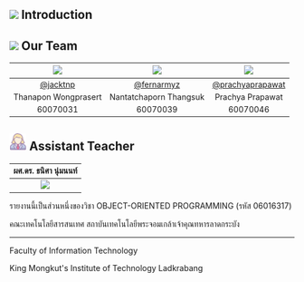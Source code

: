 ## <img src="/image/introduce.png" width="30"> Introduction




## <img src="/image/team.png" width="30"> Our Team
|<a href="https://www.facebook.com/no.jk21"><img src="https://avatars0.githubusercontent.com/u/24778533?s=460&v=4" width="100px"></a>  |<a href="https://www.facebook.com/fernarmyz"><img src="https://avatars1.githubusercontent.com/u/32330533?s=400&u" width="100px"></a>  |<a href="https://www.facebook.com/prachya.prapawat"><img src="https://avatars3.githubusercontent.com/u/31690912?s=460&v=4" width="100px"></a>|
|:-:|:-:|:-:|
|[@jacktnp](https://github.com/jacktnp)|[@fernarmyz](https://github.com/fernarmyz)|[@prachyaprapawat](https://github.com/prachyaprapawat)|
|Thanapon Wongprasert|Nantatchaporn Thangsuk|Prachya Prapawat|
|60070031|60070039|60070046|


## <img src="/image/teacher.png" width="30"> Assistant Teacher
|ผศ.ดร. ธนิศา นุ่มนนท์|
|:-:|
|![](/image/Aj.%20Oong.png)|

รายงานนี้เป็นส่วนหนึ่งของวิชา OBJECT-ORIENTED PROGRAMMING (รหัส 06016317)

คณะเทคโนโลยีสารสนเทศ สถาบันเทคโนโลยีพระจอมเกล้าเจ้าคุณทหารลาดกระบัง

---
Faculty of Information Technology

King Mongkut's Institute of Technology Ladkrabang
